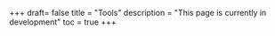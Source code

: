 +++
draft= false
title = "Tools"
description = "This page is currently in development"
toc = true
+++


